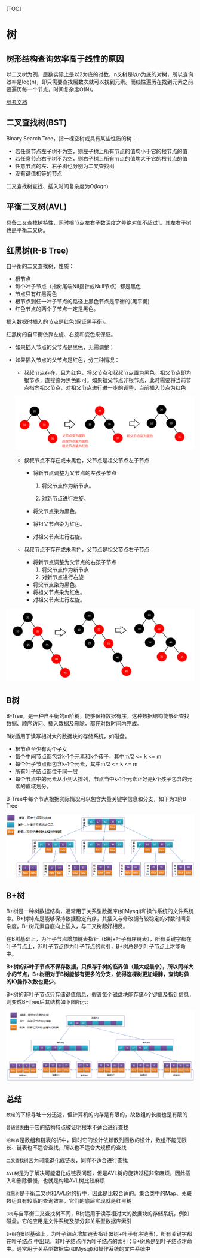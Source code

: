 [TOC]

# 树

## 树形结构查询效率高于线性的原因

以二叉树为例，层数实际上是以2为底的对数，n叉树是以n为底的对树，所以查询效率是log(n)，即只需要查找层数次就可以找到元素。而线性遍历在找到元素之前要遍历每一个节点，时间复杂度O(N)。

[参考文档](https://www.pdai.tech/md/algorithm/alg-basic-tree.html#%E7%BA%A2%E9%BB%91%E6%A0%91)

## 二叉查找树(BST)

Binary Search Tree，指一棵空树或具有某些性质的树：

- 若任意节点左子树不为空，则左子树上所有节点的值均小于它的根节点的值
- 若任意节点右子树不为空，则右子树上所有节点的值均大于它的根节点的值
- 任意节点的左、右子树也分别为二叉查找树
- 没有键值相等的节点

二叉查找树查找、插入时间复杂度为O(logn)



## 平衡二叉树(AVL)

具备二叉查找树特性，同时根节点左右子数深度之差绝对值不超过1。其左右子树也是平衡二叉树。



## 红黑树(R-B Tree)

自平衡的二叉查找树，性质：

- 根节点
- 每个叶子节点（指树尾端Nil指针或Null节点）都是黑色
- 节点只有红黑两色
- 根节点到任一叶子节点的路径上黑色节点是平衡的(黑平衡)
- 红色节点的两个子节点一定是黑色。

插入数据时插入的节点是红色(保证黑平衡)。

红黑树的自平衡依靠左旋、右旋和变色来保证。

- 如果插入节点的父节点是黑色，无需调整；

- 如果插入节点的父节点是红色，分三种情况：

  - 叔叔节点存在，且为红色，将父节点和叔叔节点置为黑色。祖父节点即为根节点，直接染为黑色即可。如果祖父节点非根节点，此时需要将当前节点指向祖父节点，对祖父节点进行进一步的调整，当前插入节点为红色

  ![img](https://github.com/lission/markdownPics/blob/main/data/%E7%BA%A2%E9%BB%91%E6%A0%91%E5%8F%94%E5%8F%94%E8%8A%82%E7%82%B9%E4%B8%BA%E7%BA%A2%E8%89%B2.png?raw=true)

  - 叔叔节点不存在或未黑色，父节点是祖父节点左子节点

    - 将新节点调整为父节点的左孩子节点

      1. 将父节点作为新节点。

      2. 对新节点进行左旋。

    - 将父节点染为黑色。

    - 将祖父节点染为红色。

    - 对祖父节点进行右旋。

  - 叔叔节点不存在或未黑色，父节点是祖父节点右子节点

    - 将新节点调整为父节点的右孩子节点
      1. 将父节点作为新节点
      2. 对新节点进行右旋
    - 将父节点染为黑色。
    - 将祖父节点染为红色。
    - 对祖父节点进行左旋。 

![img](https://github.com/lission/markdownPics/blob/main/data/%E7%BA%A2%E9%BB%91%E6%A0%91%E5%8F%94%E5%8F%94%E8%8A%82%E7%82%B9%E4%B8%BA%E9%BB%91%E8%89%B2.png?raw=true)



## B树

B-Tree，是一种自平衡的m阶树，能够保持数据有序。这种数据结构能够让查找数据、顺序访问、插入数据及删除，都在对数时间内完成。

B树适用于读写相对大的数据块的存储系统，如磁盘。

- 根节点至少有两个子女
- 每个中间节点都包含k-1个元素和k个孩子，其中m/2 <= k <= m
- 每个叶子节点都包含k-1个元素，其中m/2 <= k <= m
- 所有叶子结点都位于同一层
- 每个节点中的元素从小到大排列，节点当中k-1个元素正好是k个孩子包含的元素的值域划分。

B-Tree中每个节点根据实际情况可以包含大量关键字信息和分支，如下为3阶B-Tree

![img](https://github.com/lission/markdownPics/blob/main/data/alg-tree-15.png?raw=true)



## B+树

B+树是一种树数据结构，通常用于关系型数据库(如Mysql)和操作系统的文件系统中。B+树特点是能够保持数据稳定有序，其插入与修改拥有较稳定的对数时间复杂度。B+树元素自底向上插入，与二叉树起好相反。

在B树基础上，为叶子节点增加链表指针（B树+叶子有序链表），所有关键字都在叶子节点上，非叶子节点作为叶子节点的索引，B+树总是到叶子节点上才能命中。

**B+树的非叶子节点不保存数据，只保存子树的临界值（最大或最小），所以同样大小的节点，B+树相对于B树能够有更多的分支，使得这棵树更加矮胖，查询时做的IO操作次数也更少**。

B+树的非叶子节点只存储键值信息，假设每个磁盘块能存储4个键值及指针信息，则变成B+Tree后其结构如下图所示:

![img](https://github.com/lission/markdownPics/blob/main/data/alg-tree-16.png?raw=true)



## 总结

`数组`的下标寻址十分迅速，但计算机的内存是有限的，故数组的长度也是有限的

`普通链表`由于它的结构特点被证明根本不适合进行查找

`哈希表`是数组和链表的折中，同时它的设计依赖散列函数的设计，数组不能无限长、链表也不适合查找，所以也不适合大规模的查找

`二叉查找树`因为可能退化成链表，同样不适合进行查找

`AVL树`是为了解决可能退化成链表问题，但是AVL树的旋转过程非常麻烦，因此插入和删除很慢，也就是构建AVL树比较麻烦

`红黑树`是平衡二叉树和AVL树的折中，因此是比较合适的。集合类中的Map、关联数组具有较高的查询效率，它们的底层实现就是红黑树

`B树`与自平衡二叉查找树不同，B树适用于读写相对大的数据块的存储系统，例如磁盘。它的应用是文件系统及部分非关系型数据库索引

`B+树`在B树基础上，为叶子结点增加链表指针(B树+叶子有序链表)，所有关键字都在叶子结点 中出现，非叶子结点作为叶子结点的索引；B+树总是到叶子结点才命中。通常用于关系型数据库(如Mysql)和操作系统的文件系统中